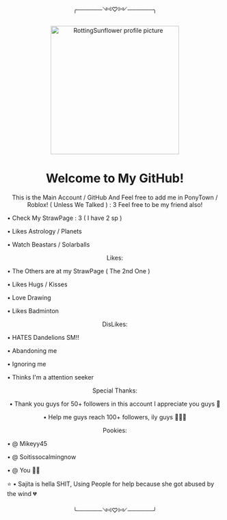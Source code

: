 <p align="center">╭──────༺♡༻──────╮
       
<p align="center">
  <img src="https://avatars.githubusercontent.com/u/218754534?v=4" alt="RottingSunflower profile picture" width="300"/>
</p>

<h1 align="center">Welcome to My GitHub!
</h1>

<p align="center">
  This is the Main Account / GitHub And Feel free to add me in PonyTown / Roblox! ( Unless We Talked ) : 3
  Feel free to be my friend also! 

• Check My StrawPage : 3 ( I have 2 sp )

• Likes Astrology / Planets

• Watch Beastars / Solarballs

<p align="center">Likes:

• The Others are at my StrawPage ( The 2nd One )

• Likes Hugs / Kisses

• Love Drawing

• Likes Badminton

<p align="center">DisLikes:

• HATES Dandelions SM!! 

• Abandoning me 

• Ignoring me

• Thinks I'm a attention seeker


<p align="center">Special Thanks:

<p align="center">
• Thank you guys for 50+ followers in this account I appreciate you guys 🫶

<p align="center">
• Help me guys reach 100+ followers, ily guys 🫶🫶🥹

<p align="center">Pookies:

• @ Mikeyy45

• @ Soitissocalmingnow

• @ You 🫶🫶

⭐  • Sajita is hella SHIT, Using People for help because she got abused by the wind 💔

<p align="center">╰──────༺♡༻──────╯
